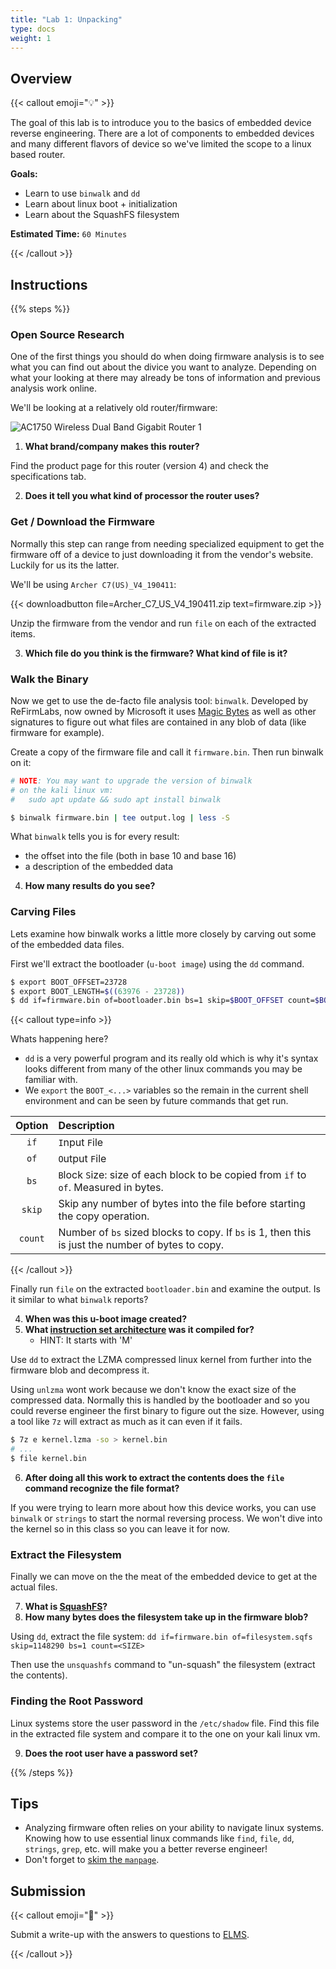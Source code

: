 ```yaml
---
title: "Lab 1: Unpacking"
type: docs
weight: 1
---
```


## Overview

{{< callout emoji="💡" >}}

The goal of this lab is to introduce you to the basics of embedded device
reverse engineering. There are a lot of components to embedded devices and many
different flavors of device so we've limited the scope to a linux based router.

**Goals:**

- Learn to use `binwalk` and `dd`
- Learn about linux boot + initialization
- Learn about the SquashFS filesystem

**Estimated Time:** `60 Minutes`

{{< /callout >}}

## Instructions

{{% steps %}}

### Open Source Research

One of the first things you should do when doing firmware analysis is to see
what you can find out about the divice you want to analyze. Depending on what
your looking at there may already be tons of information and previous analysis
work online.

We'll be looking at a relatively old router/firmware:

<img src="https://static.tp-link.com/Archer-C7-01_1485312801057e.jpg" alt="AC1750 Wireless Dual Band Gigabit Router 1">

1. **What brand/company makes this router?**

Find the product page for this router (version 4) and check the specifications
tab.

2. **Does it tell you what kind of processor the router uses?**

### Get / Download the Firmware

Normally this step can range from needing specialized equipment to get the
firmware off of a device to just downloading it from the vendor's website.
Luckily for us its the latter.

We'll be using `Archer C7(US)_V4_190411`:

{{< downloadbutton file=Archer_C7_US_V4_190411.zip text=firmware.zip >}}

Unzip the firmware from the vendor and run `file` on each of the extracted
items.

3. **Which file do you think is the firmware? What kind of file is it?**

### Walk the Binary

Now we get to use the de-facto file analysis tool: `binwalk`. Developed by
ReFirmLabs, now owned by Microsoft it uses
[Magic Bytes](https://en.wikipedia.org/wiki/File_format#Magic_number) as well as
other signatures to figure out what files are contained in any blob of data
(like firmware for example).

Create a copy of the firmware file and call it `firmware.bin`. Then run binwalk
on it:

```bash {filename=Bash}
# NOTE: You may want to upgrade the version of binwalk
# on the kali linux vm:
#   sudo apt update && sudo apt install binwalk

$ binwalk firmware.bin | tee output.log | less -S
```

What `binwalk` tells you is for every result:

- the offset into the file (both in base 10 and base 16)
- a description of the embedded data

4. **How many results do you see?**

### Carving Files

Lets examine how binwalk works a little more closely by carving out some of the
embedded data files.

First we'll extract the bootloader (`u-boot image`) using the `dd` command.

```bash {filename=Bash}
$ export BOOT_OFFSET=23728
$ export BOOT_LENGTH=$((63976 - 23728)) 
$ dd if=firmware.bin of=bootloader.bin bs=1 skip=$BOOT_OFFSET count=$BOOT_LENGTH
```

{{< callout type=info >}}

Whats happening here?

- `dd` is a very powerful program and its really old which is why it's syntax
  looks different from many of the other linux commands you may be familiar
  with.
- We `export` the `BOOT_<...>` variables so the remain in the current shell
  environment and can be seen by future commands that get run.

| Option  | Description                                                                                       |
| :-----: | :------------------------------------------------------------------------------------------------ |
|  `if`   | `I`nput `F`ile                                                                                    |
|  `of`   | `O`utput `F`ile                                                                                   |
|  `bs`   | `B`lock `S`ize: size of each block to be copied from `if` to `of`. Measured in bytes.             |
| `skip`  | Skip any number of bytes into the file before starting the copy operation.                        |
| `count` | Number of `bs` sized blocks to copy. If `bs` is 1, then this is just the number of bytes to copy. |

{{< /callout >}}

Finally run `file` on the extracted `bootloader.bin` and examine the output. Is
it similar to what `binwalk` reports?

4. **When was this u-boot image created?**
5. **What
   [instruction set architecture](https://en.wikipedia.org/wiki/Comparison_of_instruction_set_architectures#Instruction_sets)
   was it compiled for?**
   - HINT: It starts with 'M'

Use `dd` to extract the LZMA compressed linux kernel from further into the
firmware blob and decompress it.

Using `unlzma` wont work because we don't know the exact size of the compressed
data. Normally this is handled by the bootloader and so you could reverse
engineer the first binary to figure out the size. However, using a tool like
`7z` will extract as much as it can even if it fails.

```bash {filename=Bash}
$ 7z e kernel.lzma -so > kernel.bin
# ...
$ file kernel.bin
```

6. **After doing all this work to extract the contents does the `file` command
   recognize the file format?**

If you were trying to learn more about how this device works, you can use
`binwalk` or `strings` to start the normal reversing process. We won't dive into
the kernel so in this class so you can leave it for now.

### Extract the Filesystem

Finally we can move on the the meat of the embedded device to get at the actual
files.

7. **What is [SquashFS](https://en.wikipedia.org/wiki/SquashFS)?**
8. **How many bytes does the filesystem take up in the firmware blob?**

Using `dd`, extract the file system:
`dd if=firmware.bin of=filesystem.sqfs skip=1148290 bs=1 count=<SIZE>`

Then use the `unsquashfs` command to "un-squash" the filesystem (extract the
contents).

### Finding the Root Password

Linux systems store the user password in the `/etc/shadow` file. Find this file
in the extracted file system and compare it to the one on your kali linux vm.

9. **Does the root user have a password set?**

{{% /steps %}}

## Tips

- Analyzing firmware often relies on your ability to navigate linux systems.
  Knowing how to use essential linux commands like `find`, `file`, `dd`,
  `strings`, `grep`, etc. will make you a better reverse engineer!
- Don't forget to
  [skim the `manpage`](https://www.google.com/search?q=man+binwalk).

## Submission

{{< callout emoji="📝" >}}

Submit a write-up with the answers to questions to
[ELMS](https://umd.instructure.com/courses/1374508/assignments).

{{< /callout >}}
